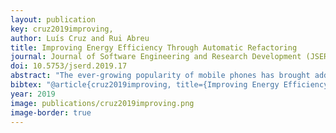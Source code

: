 ```yaml
---
layout: publication
key: cruz2019improving,
author: Luís Cruz and Rui Abreu
title: Improving Energy Efficiency Through Automatic Refactoring
journal: Journal of Software Engineering and Research Development (JSERD)
doi: 10.5753/jserd.2019.17
abstract: "The ever-growing popularity of mobile phones has brought additional challenges to the software development lifecycle. Mobile applications ought to provide the same set of features as conventional software, with limited resources: such as limited processing capabilities, storage, screen and, not less important, power source. Although energy efficiency is a valuable requirement, developers often lack knowledge of best practices. In this paper, we propose a tool to improve the energy efficiency of Android applications using automatic refactoring — Leafactor. The tool features five energy code smells that tend to go unnoticed. In addition, we study whether automatic refactoring can aid developers to ship energy efficient mobile applications with a dataset of 140 free and open source apps. As a result, we detect and fix code smells in 45 Android apps, from which 40% have successfully merged our changes into the official repository."
bibtex: "@article{cruz2019improving, title={Improving Energy Efficiency Through Automatic Refactoring}, volume={7}, url={https://sol.sbc.org.br/journals/index.php/jserd/article/view/17}, DOI={10.5753/jserd.2019.17}, journal={Journal of Software Engineering Research and Development}, author={Cruz, Luis and Abreu, Rui}, year={2019}, month={Aug.}, pages={2:1– 2:9} }"
year: 2019
image: publications/cruz2019improving.png
image-border: true
---
```

